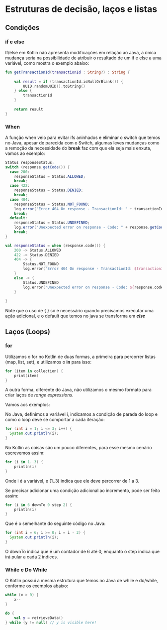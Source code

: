 # Estruturas de decisão, laços e listas

## Condições

### if e else

If/else em Kotlin não apresenta modificações em relação ao Java, a única mudança seria na possibilidade de atribuir o resultado de um if e else a uma variável, como mostra o exemplo abaixo:
```kotlin
fun getTransactionId(transactionId : String?) : String {
    
    val result = if (transactionId.isNullOrBlank()) {
        UUID.randomUUID().toString()
    } else {
        transactionId
    }
    
    return result
}
```

### When

A função when veio para evitar ifs aninhados e eliminar o switch que temos no Java, apesar de parecida com o Switch, algumas leves mudanças como a remoção da necessidade do **break** faz com que ela seja mais enxuta, vamos ao exemplo:

```java
Status responseStatus;
switch (response.getCode()) {
  case 200:
    responseStatus = Status.ALLOWED;
    break;
  case 422:
    responseStatus = Status.DENIED;
    break;
  case 404:
    responseStatus = Status.NOT_FOUND;
    log.error("Error 404 On response - TransactionId: " + transactionId);
    break;
  default:
    responseStatus = Status.UNDEFINED;
    log.error("Unexpected error on response - Code: " + response.getCode() + " TransactionId: " + transactionId);
    break;
}
```

```kotlin
val responseStatus = when (response.code()) {
    200 -> Status.ALLOWED
    422 -> Status.DENIED
    404 -> {
        Status.NOT_FOUND
        log.error("Error 404 On response - TransactionId: $transactionId")
    }
    else -> {
        Status.UNDEFINED
        log.error("Unexpected error on response - Code: ${response.code()} TransactionId: $transactionId")
    }
        
}
```

Note que o uso de { } só é necessário quando precisamos executar uma ação adicional, e o default que temos no java se transforma em _**else**_

## Laços (Loops)

### for

Utilizamos o for no Kotlin de duas formas, a primeira para percorrer listas (map, list, set), e utilizamos o **in** para isso:

```kotlin
for (item in collection) {
    print(item)
}
```

A outra forma, diferente do Java, não utilizamos o mesmo formato para criar laços de _range expressions_.

Vamos aos exemplos:

No Java, definimos a variável i, indicamos a condição de parada do loop e como o loop deve se comportar a cada iteração:
```java
for (int i = 1; i <= 3; i++) {
  System.out.println(i);  
}
```

No Kotlin as coisas são um pouco diferentes, para esse mesmo cenário escrevemos assim:

```kotlin
for (i in 1..3) {
    println(i)
}
```

Onde i é a variável, e (1..3) indica que ele deve percorrer de 1 a 3.

Se precisar adicionar uma condição adicional ao incremento, pode ser feito assim:

```kotlin
for (i in 6 downTo 0 step 2) {
    println(i)
}
```

Que é o semelhante do seguinte código no Java:
```java
for (int i = 6; i >= 0; i = i - 2) {
  System.out.println(i);  
}
```

O downTo indica que é um contador de 6 até 0, enquanto o step indica que irá pular a cada 2 índices.

### While e Do While

O Kotlin possui a mesma estrutura que temos no Java de while e do/while, conforme os exemplos abaixo:
```kotlin
while (x > 0) {
    x--
}

do {
    val y = retrieveData()
} while (y != null) // y is visible here!
```
